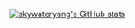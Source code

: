 [![skywateryang's GitHub stats](https://github-readme-stats.vercel.app/api?username=skywateryang&show_icons=true&theme=merko)](https://github.com/anuraghazra/github-readme-stats)

